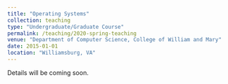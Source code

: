 ```yaml
---
title: "Operating Systems"
collection: teaching
type: "Undergraduate/Graduate Course"
permalink: /teaching/2020-spring-teaching
venue: "Department of Computer Science, College of William and Mary"
date: 2015-01-01
location: "Williamsburg, VA"
---
```


Details will be coming soon.
